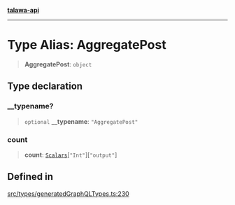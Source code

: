 [**talawa-api**](../../../README.md)

***

# Type Alias: AggregatePost

> **AggregatePost**: `object`

## Type declaration

### \_\_typename?

> `optional` **\_\_typename**: `"AggregatePost"`

### count

> **count**: [`Scalars`](Scalars.md)\[`"Int"`\]\[`"output"`\]

## Defined in

[src/types/generatedGraphQLTypes.ts:230](https://github.com/Suyash878/talawa-api/blob/095e6964ce2a06c1c30d1acf81b6162203f1db91/src/types/generatedGraphQLTypes.ts#L230)

